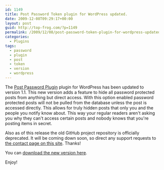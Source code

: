 ```yaml
---
id: 1149
title: Post Password Token plugin for WordPress updated.
date: 2009-12-08T09:29:17+00:00
layout: post
guid: http://top-frog.com/?p=1149
permalink: /2009/12/08/post-password-token-plugin-for-wordpress-updated/
categories:
  - Plugins
tags:
  - password
  - plugin
  - post
  - token
  - version
  - wordpress
---
```

The [Post Password Plugin](http://top-frog.com/projects/post-password-token/) plugin for WordPress has been updated to version 1.1. This new version adds a feature to hide all password protected posts from anything but direct access. With this option enabled password protected posts will not be pulled from the database unless the post is accessed directly. This allows for truly hidden posts that only you and the people you notify know about. This way your regular readers aren't asking you why they can't access certain posts and nobody knows that you're posting items in secret.

Also as of this release the old GitHub project repository is officially deprecated. It will be coming down soon, so direct any support requests to [the contact page on this site](http://top-frog.com/contact/). Thanks!

You can [download the new version here](http://wordpress.org/extend/plugins/post-password-plugin/).

Enjoy!